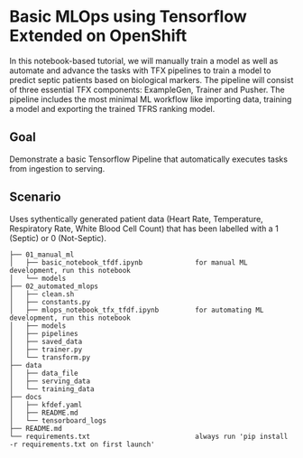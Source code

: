 # Basic MLOps using Tensorflow Extended on OpenShift

In this notebook-based tutorial, we will manually train a model as well as automate and advance the tasks with TFX pipelines to train a model to predict septic patients based on biological markers. The pipeline will consist of three essential TFX components: ExampleGen, Trainer and Pusher. The pipeline includes the most minimal ML workflow like importing data, training a model and exporting the trained TFRS ranking model.

## Goal
Demonstrate a basic Tensorflow Pipeline that automatically executes tasks from ingestion to serving. 

## Scenario
Uses sythentically generated patient data (Heart Rate, Temperature, Respiratory Rate, White Blood Cell Count) that has been labelled with a 1 (Septic) or 0 (Not-Septic).

```
├── 01_manual_ml
│   ├── basic_notebook_tfdf.ipynb             for manual ML development, run this notebook
│   └── models
├── 02_automated_mlops
│   ├── clean.sh
│   ├── constants.py
│   ├── mlops_notebook_tfx_tfdf.ipynb         for automating ML development, run this notebook
│   ├── models
│   ├── pipelines
│   ├── saved_data
│   ├── trainer.py
│   └── transform.py
├── data
│   ├── data_file
│   ├── serving_data
│   └── training_data
├── docs
│   ├── kfdef.yaml
│   ├── README.md
│   └── tensorboard_logs
├── README.md
└── requirements.txt                          always run 'pip install -r requirements.txt on first launch'
```
